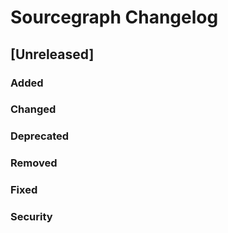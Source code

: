 # Sourcegraph Changelog

## [Unreleased]
### Added

### Changed

### Deprecated

### Removed

### Fixed

### Security

